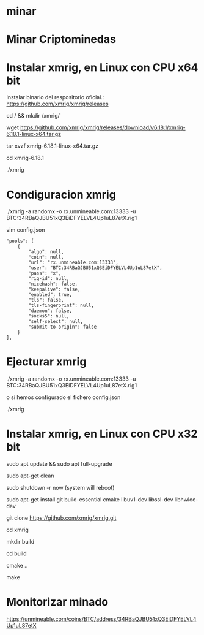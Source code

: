 # minar

#  Minar Criptominedas 

# Instalar xmrig, en Linux con CPU x64 bit

Instalar binario del respositorio oficial.:  
https://github.com/xmrig/xmrig/releases

cd / && mkdir /xmrig/

wget https://github.com/xmrig/xmrig/releases/download/v6.18.1/xmrig-6.18.1-linux-x64.tar.gz

tar xvzf xmrig-6.18.1-linux-x64.tar.gz

cd xmrig-6.18.1

./xmrig

# Condiguracion xmrig 

./xmrig -a randomx -o rx.unmineable.com:13333 -u BTC:34RBaQJBU51xQ3EiDFYELVL4Up1uL87etX.rig1

vim config.json

    "pools": [
        {
            "algo": null,
            "coin": null,
            "url": "rx.unmineable.com:13333",
            "user": "BTC:34RBaQJBU51xQ3EiDFYELVL4Up1uL87etX",
            "pass": "x",
            "rig-id": null,
            "nicehash": false,
            "keepalive": false,
            "enabled": true,
            "tls": false,
            "tls-fingerprint": null,
            "daemon": false,
            "socks5": null,
            "self-select": null,
            "submit-to-origin": false
        }
    ],



# Ejecturar xmrig

./xmrig -a randomx -o rx.unmineable.com:13333 -u BTC:34RBaQJBU51xQ3EiDFYELVL4Up1uL87etX.rig1

o si hemos configurado el fichero config.json

./xmrig 

# Instalar xmrig, en Linux con CPU x32 bit

sudo apt update && sudo apt full-upgrade

sudo apt-get clean

sudo shutdown -r now (system will reboot)

sudo apt-get install git build-essential cmake libuv1-dev libssl-dev libhwloc-dev

git clone https://github.com/xmrig/xmrig.git

cd xmrig

mkdir build

cd build

cmake ..

make

# Monitorizar minado 

https://unmineable.com/coins/BTC/address/34RBaQJBU51xQ3EiDFYELVL4Up1uL87etX










